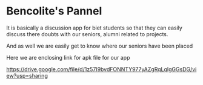 # Bencolite's Pannel
It is basically a discussion app for biet students so that they can easily discuss there doubts with our seniors, alumni related to  projects.

And as well we are easily get to know where our seniors have been placed

Here we are enclosing link for apk file for our app

https://drive.google.com/file/d/1z57I9bvdFONNTY977yAZgRqLqIgGGsDG/view?usp=sharing

